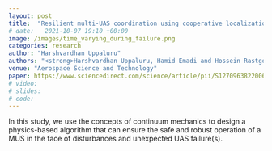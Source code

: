 ```yaml
---
layout: post
title:  "Resilient multi-UAS coordination using cooperative localization"
# date:   2021-10-07 19:10 +00:00
image: /images/time_varying_during_failure.png
categories: research
author: "Harshvardhan Uppaluru"
authors: "<strong>Harshvardhan Uppaluru, Hamid Emadi and Hossein Rastgoftar</strong>"
venue: "Aerospace Science and Technology"
paper: https://www.sciencedirect.com/science/article/pii/S1270963822006344
# video:
# slides:
# code:
---
```

In this study, we use the concepts of continuum mechanics to design a physics-based
algorithm that can ensure the safe and robust operation of a MUS in the face of
disturbances and unexpected UAS failure(s).
